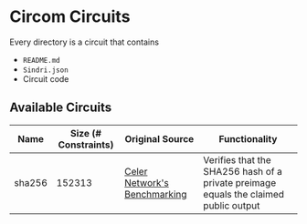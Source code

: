 # Circom Circuits

Every directory is a circuit that contains
- `README.md`
- `Sindri.json`
- Circuit code


## Available Circuits

| Name | Size (# Constraints) | Original Source | Functionality | 
| - | - | - | - | 
| sha256      | 152313 | [Celer Network's Benchmarking](https://github.com/celer-network/zk-benchmark/tree/main) | Verifies that the SHA256 hash of a private preimage equals the claimed public output |
